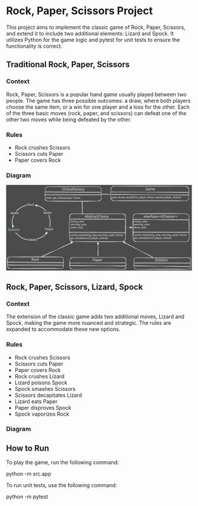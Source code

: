 # Rock, Paper, Scissors Project

This project aims to implement the classic game of Rock, Paper, Scissors, and extend it to include two additional elements: Lizard and Spock. It utilizes Python for the game logic and pytest for unit tests to ensure the functionality is correct.

## Traditional Rock, Paper, Scissors

### Context
Rock, Paper, Scissors is a popular hand game usually played between two people. The game has three possible outcomes: a draw, where both players choose the same item, or a win for one player and a loss for the other. Each of the three basic moves (rock, paper, and scissors) can defeat one of the other two moves while being defeated by the other.

### Rules
- Rock crushes Scissors
- Scissors cuts Paper
- Paper covers Rock

### Diagram

![Diagram](./diagrams/rock-paper-scissors-diagram.svg)

## Rock, Paper, Scissors, Lizard, Spock

### Context
The extension of the classic game adds two additional moves, Lizard and Spock, making the game more nuanced and strategic. The rules are expanded to accommodate these new options.

### Rules
- Rock crushes Scissors
- Scissors cuts Paper
- Paper covers Rock
- Rock crushes Lizard
- Lizard poisons Spock
- Spock smashes Scissors
- Scissors decapitates Lizard
- Lizard eats Paper
- Paper disproves Spock
- Spock vaporizes Rock

### Diagram

## How to Run

To play the game, run the following command:

python -m src.app

To run unit tests, use the following command:

python -m pytest
